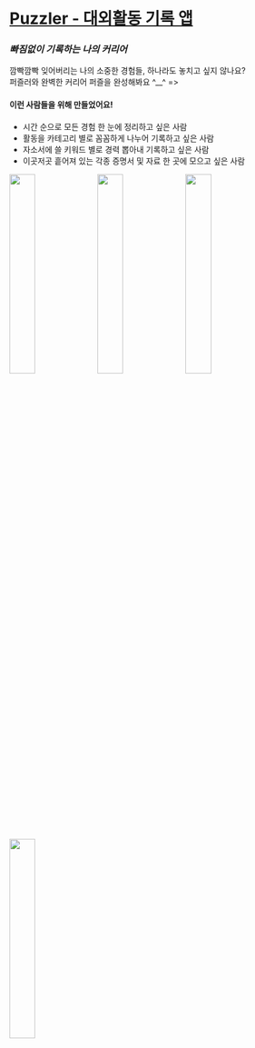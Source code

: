 # [Puzzler - 대외활동 기록 앱](https://apps.apple.com/kr/app/puzzler-%EB%8C%80%EC%99%B8%ED%99%9C%EB%8F%99-%EA%B8%B0%EB%A1%9D-%EC%95%B1/id1606645247)

### <i> 빠짐없이 기록하는 나의 커리어 </i>
깜빡깜빡 잊어버리는 나의 소중한 경험들, 하나라도 놓치고 싶지 않나요? <br> 
퍼즐러와 완벽한 커리어 퍼즐을 완성해봐요 ^__^ =>

#### 이런 사람들을 위해 만들었어요! 
- 시간 순으로 모든 경험 한 눈에 정리하고 싶은 사람
-  활동을 카테고리 별로 꼼꼼하게 나누어 기록하고 싶은 사람 
- 자소서에 쓸 키워드 별로 경력 뽑아내 기록하고 싶은 사람
- 이곳저곳 흩어져 있는 각종 증명서 및 자료 한 곳에 모으고 싶은 사람 


<img width = 30%, src="https://user-images.githubusercontent.com/82092205/212502704-d25f4bb7-52c8-46c6-b83d-10c6a2c69808.png">
<img width = 30%, src="https://user-images.githubusercontent.com/82092205/212502705-3ab6a4c1-fba4-430e-b508-ebd95c66d9eb.png">
<img width = 30%, src="https://user-images.githubusercontent.com/82092205/212502708-821d25ac-2d1f-40f9-8cf4-e0a1627b4c87.png">
<img width = 30%, src="https://user-images.githubusercontent.com/82092205/212502710-200159eb-f223-4bf1-9027-e65d86b6c646.png">
